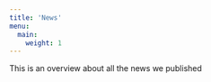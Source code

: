 ```yaml
---
title: 'News'
menu:
  main:
    weight: 1
---
```

This is an overview about all the news we published

